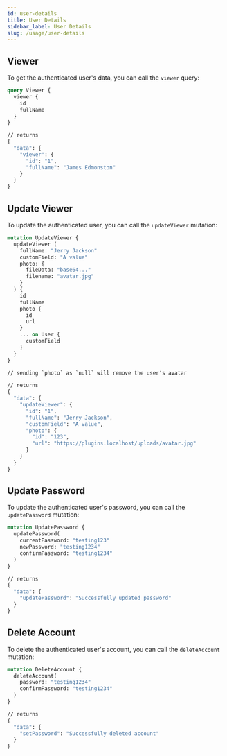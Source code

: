 ```yaml
---
id: user-details
title: User Details
sidebar_label: User Details
slug: /usage/user-details
---
```


## Viewer

To get the authenticated user's data, you can call the `viewer` query:

```graphql
query Viewer {
  viewer {
    id
    fullName
  }
}

// returns
{
  "data": {
    "viewer": {
      "id": "1",
      "fullName": "James Edmonston"
    }
  }
}
```

## Update Viewer

To update the authenticated user, you can call the `updateViewer` mutation:

```graphql
mutation UpdateViewer {
  updateViewer (
    fullName: "Jerry Jackson"
    customField: "A value"
    photo: {
      fileData: "base64..."
      filename: "avatar.jpg"
    }
  ) {
    id
    fullName
    photo {
      id
      url
    }
    ... on User {
      customField
    }
  }
}

// sending `photo` as `null` will remove the user's avatar

// returns
{
  "data": {
    "updateViewer": {
      "id": "1",
      "fullName": "Jerry Jackson",
      "customField": "A value",
      "photo": {
        "id": "123",
        "url": "https://plugins.localhost/uploads/avatar.jpg"
      }
    }
  }
}
```

## Update Password

To update the authenticated user's password, you can call the `updatePassword` mutation:

```graphql
mutation UpdatePassword {
  updatePassword(
    currentPassword: "testing123"
    newPassword: "testing1234"
    confirmPassword: "testing1234"
  )
}

// returns
{
  "data": {
    "updatePassword": "Successfully updated password"
  }
}
```

## Delete Account

To delete the authenticated user's account, you can call the `deleteAccount` mutation:

```graphql
mutation DeleteAccount {
  deleteAccount(
    password: "testing1234"
    confirmPassword: "testing1234"
  )
}

// returns
{
  "data": {
    "setPassword": "Successfully deleted account"
  }
}
```
